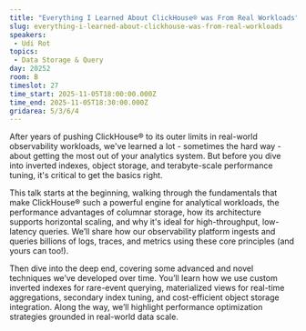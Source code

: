 ```yaml
---
title: "Everything I Learned About ClickHouse® was From Real Workloads"
slug: everything-i-learned-about-clickhouse-was-from-real-workloads
speakers:
 - Udi Rot
topics: 
 - Data Storage & Query
day: 20252
room: B
timeslot: 27
time_start: 2025-11-05T18:00:00.000Z
time_end: 2025-11-05T18:30:00.000Z
gridarea: 5/3/6/4
---
```


After years of pushing ClickHouse® to its outer limits in real-world observability workloads, we've learned a lot - sometimes the hard way - about getting the most out of your analytics system. But before you dive into inverted indexes, object storage, and terabyte-scale performance tuning, it's critical to get the basics right. 

This talk starts at the beginning, walking through the fundamentals that make ClickHouse® such a powerful engine for analytical workloads, the performance advantages of columnar storage, how its architecture supports horizontal scaling, and why it's ideal for high-throughput, low-latency queries. We’ll share how our observability platform ingests and queries billions of logs, traces, and metrics using these core principles (and yours can too!).

Then dive into the deep end, covering some advanced and novel techniques we’ve developed over time. You’ll learn how we use custom inverted indexes for rare-event querying, materialized views for real-time aggregations, secondary index tuning, and cost-efficient object storage integration. Along the way, we’ll highlight performance optimization strategies grounded in real-world data scale.